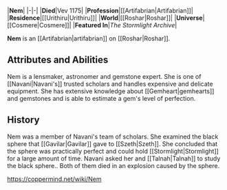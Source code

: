 |**Nem**|
|-|-|
|**Died**|Vev 1175|
|**Profession**|[[Artifabrian\|Artifabrian]]|
|**Residence**|[[Urithiru\|Urithiru]]|
|**World**|[[Roshar\|Roshar]]|
|**Universe**|[[Cosmere\|Cosmere]]|
|**Featured In**|*The Stormlight Archive*|

**Nem** is an [[Artifabrian\|artifabrian]] on [[Roshar\|Roshar]].

## Attributes and Abilities
Nem is a lensmaker, astronomer and gemstone expert. She is one of [[Navani\|Navani's]] trusted scholars and handles expensive and delicate equipment. She has extensive knowledge about [[Gemheart\|gemhearts]] and gemstones and is able to estimate a gem's level of perfection.

## History
Nem was a member of Navani's team of scholars. She examined the black sphere that [[Gavilar\|Gavilar]] gave to [[Szeth\|Szeth]]. She concluded that the sphere was practically perfect and could hold [[Stormlight\|Stormlight]] for a large amount of time. Navani asked her and [[Talnah\|Talnah]] to study the black sphere.. Both of them died in an explosion caused by the sphere.



https://coppermind.net/wiki/Nem